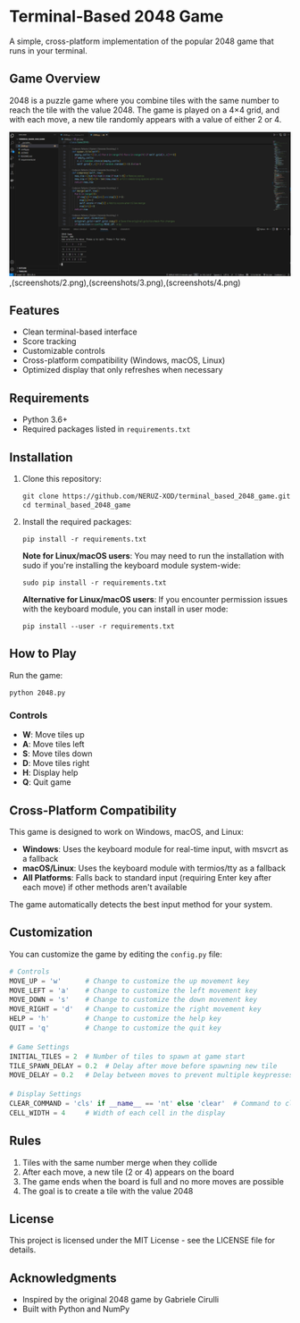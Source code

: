 # Terminal-Based 2048 Game

A simple, cross-platform implementation of the popular 2048 game that runs in your terminal.

## Game Overview

2048 is a puzzle game where you combine tiles with the same number to reach the tile with the value 2048. The game is played on a 4×4 grid, and with each move, a new tile randomly appears with a value of either 2 or 4.

![2048 Game Screenshot](screenshots/1.png),(screenshots/2.png),(screenshots/3.png),(screenshots/4.png)

## Features

- Clean terminal-based interface
- Score tracking
- Customizable controls
- Cross-platform compatibility (Windows, macOS, Linux)
- Optimized display that only refreshes when necessary

## Requirements

- Python 3.6+
- Required packages listed in `requirements.txt`

## Installation

1. Clone this repository:
   ```
   git clone https://github.com/NERUZ-XOD/terminal_based_2048_game.git
   cd terminal_based_2048_game
   ```

2. Install the required packages:
   ```
   pip install -r requirements.txt
   ```

   **Note for Linux/macOS users**: You may need to run the installation with sudo if you're installing the keyboard module system-wide:
   ```
   sudo pip install -r requirements.txt
   ```

   **Alternative for Linux/macOS users**: If you encounter permission issues with the keyboard module, you can install in user mode:
   ```
   pip install --user -r requirements.txt
   ```

## How to Play

Run the game:
```
python 2048.py
```

### Controls
- **W**: Move tiles up
- **A**: Move tiles left
- **S**: Move tiles down
- **D**: Move tiles right
- **H**: Display help
- **Q**: Quit game

## Cross-Platform Compatibility

This game is designed to work on Windows, macOS, and Linux:

- **Windows**: Uses the keyboard module for real-time input, with msvcrt as a fallback
- **macOS/Linux**: Uses the keyboard module with termios/tty as a fallback
- **All Platforms**: Falls back to standard input (requiring Enter key after each move) if other methods aren't available

The game automatically detects the best input method for your system.

## Customization

You can customize the game by editing the `config.py` file:

```python
# Controls
MOVE_UP = 'w'      # Change to customize the up movement key
MOVE_LEFT = 'a'    # Change to customize the left movement key
MOVE_DOWN = 's'    # Change to customize the down movement key
MOVE_RIGHT = 'd'   # Change to customize the right movement key
HELP = 'h'         # Change to customize the help key
QUIT = 'q'         # Change to customize the quit key

# Game Settings
INITIAL_TILES = 2  # Number of tiles to spawn at game start
TILE_SPAWN_DELAY = 0.2  # Delay after move before spawning new tile
MOVE_DELAY = 0.2   # Delay between moves to prevent multiple keypresses

# Display Settings
CLEAR_COMMAND = 'cls' if __name__ == 'nt' else 'clear'  # Command to clear terminal
CELL_WIDTH = 4     # Width of each cell in the display
```

## Rules
1. Tiles with the same number merge when they collide
2. After each move, a new tile (2 or 4) appears on the board
3. The game ends when the board is full and no more moves are possible
4. The goal is to create a tile with the value 2048

## License

This project is licensed under the MIT License - see the LICENSE file for details.

## Acknowledgments

- Inspired by the original 2048 game by Gabriele Cirulli
- Built with Python and NumPy
